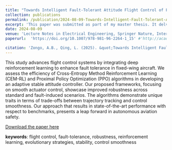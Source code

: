 ```yaml
---
title: "Towards Intelligent Fault-Tolerant Attitude Flight Control of Fixed-Wing Aircraft"
collection: publications
permalink: /publication/2024-08-09-Towards-Intelligent-Fault-Tolerant-Attitude Flight-Control-of-Fixed-Wing-Aircraft-number-1
excerpt: 'This paper was submitted as part of my master thesis. It delves into the use of Reinforcement Learning to enhance fault-tolerance in fixed-wing aircraft flight control'
date: 2024-08-09
venue: 'Lecture Notes in Electrical Engineering, Springer Nature, International Conference in Navigation Guidance and Control (ICGNC)'
paperurl:  'https://doi.org/10.1007/978-981-96-2264-1_15' #'http://academicpages.github.io/files/paper1.pdf'

citation: 'Zongo, A.B., Qing, L. (2025). &quot;Towards Intelligent Fault-Tolerant Attitude Control of Fixed-Wing Aircraft.&quot; In: Yan, L., Duan, H., Deng, Y. (eds) <.>Advances in Guidance, Navigation and Control. ICGNC 2024. Lecture Notes in Electrical Engineering, vol 1353. Springer, Singapore. <https://doi.org/10.1007/978-981-96-2264-1_15.></i>'
---
```


This study advances flight control systems by integrating
deep reinforcement learning to enhance fault tolerance in fixed-wing aircraft.
We assess the efficiency of Cross-Entropy Method Reinforcement
Learning (CEM-RL) and Proximal Policy Optimization (PPO) algorithms
in developing an adaptive stable attitude controller. Our proposed
frameworks, focusing on smooth actuator control, showcase improved
robustness across standard and fault-induced scenarios. The algorithms
demonstrate unique traits in terms of trade-offs between trajectory tracking
and control smoothness. Our approach that results in state-of-the-art
performance with respect to benchmarks, presents a leap forward in autonomous
aviation safety.

[Download the paper here](https://alex-zongo.github.io/files/Towards_Intel_Fault_Tol_Att_Flight_ctrl.pdf)

**keywords**: flight control, fault-tolerance, robustness, reinforcement learning,
evolutionary strategies, stability, control smoothness
